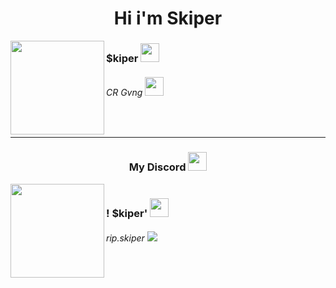 <h1 align="center">Hi i'm Skiper</h1> 

<img src="https://cdn.discordapp.com/attachments/1182478334949601411/1193011168806191165/1685b9519273959cb9767f7dacc6978b.jpg?ex=65ab293b&is=6598b43b&hm=7a80c2820857ec6422cc27c02ce62941178d54b371e4953d4eef62e2352b9477&" align="left" width="150" height="150">


<h3>$kiper <img src="https://cdn.discordapp.com/emojis/1186668160590565456.gif?v=1" width="30"></h3>
<h6>CR Gvng <img src="https://cdn.discordapp.com/emojis/894771957977985024.gif?v=1" width="30"></h6>

<br>
<hr>
<h3 align="center">My Discord  <img src="https://cdn.discordapp.com/emojis/1073813298883080193.gif?v=1" width="30"></h3>
<img

<img
src="https://cdn.discordapp.com/avatars/917139371373764641/a_4e2a26593607e93ae51e0f4ecfbbabac.gif?size=2048" align="left" width="150" height="150">
<h3>! $kiper' <img
src="https://cdn.discordapp.com/emojis/1193316780156928010.png?v=1" width="30"></h6>

<h6>rip.skiper <img
src="https://cdn.discordapp.com/emojis/1193316618890129439.png?v=1"